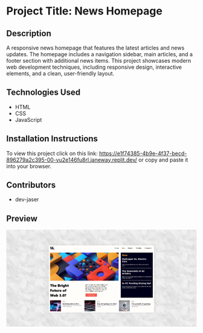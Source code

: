 # Project Title: News Homepage

## Description
A responsive news homepage that features the latest articles and news updates. The homepage includes a navigation sidebar, main articles, and a footer section with additional news items. This project showcases modern web development techniques, including responsive design, interactive elements, and a clean, user-friendly layout.

## Technologies Used
- HTML
- CSS
- JavaScript


## Installation Instructions
To view this project click on this link: https://e1f74385-4b9e-4f37-becd-896279a2c395-00-vu2e146fu8rl.janeway.replit.dev/ or copy and paste it into your browser.

## Contributors
- dev-jaser

## Preview
![news homepage screenshot](image.png)

